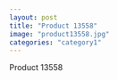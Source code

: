 ```yaml
---
layout: post
title: "Product 13558"
image: "product13558.jpg"
categories: "category1"
---
```

Product 13558
